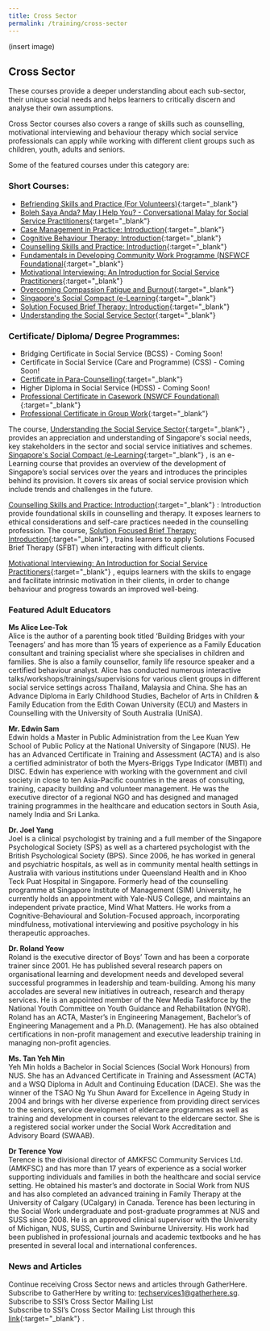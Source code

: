 ```yaml
---
title: Cross Sector
permalink: /training/cross-sector
---
```

(insert image)
## Cross Sector
These courses provide a deeper understanding about each sub-sector, their unique social needs and helps learners to critically discern and analyse their own assumptions.

Cross Sector courses also covers a range of skills such as counselling, motivational interviewing and behaviour therapy which social service professionals can apply while working with different client groups such as children, youth, adults and seniors.

Some of the featured courses under this category are:

### Short Courses:
- [Befriending Skills and Practice (For Volunteers)](http://e-services.ncss.gov.sg/Training/Course/TemplateSearch?Filter.Keyword=Befriending%20Skills%20and%20Practice%20%28For%20Volunteers%29&Filter.CourseDatesString=&Filter.TypeOfCourse.Value=&Filter.TypeOfCourse.Label=&Filter.CourseSubCategory.Id=&Filter.CourseSubCategory.LogicalName=&Filter.CourseSubCategory.Name=&Filter.CourseSubCategory.ToRemove=){:target="_blank"}  
- [Boleh Saya Anda? May I Help You? - Conversational Malay for Social Service Practitioners](http://e-services.ncss.gov.sg/Training/Course/TemplateSearch?Filter.Keyword=Conversational%20malay&Filter.CourseDatesString=&Filter.TypeOfCourse.Value=&Filter.TypeOfCourse.Label=&Filter.CourseSubCategory.Id=&Filter.CourseSubCategory.LogicalName=&Filter.CourseSubCategory.Name=&Filter.CourseSubCategory.ToRemove=){:target="_blank"}  
- [Case Management in Practice: Introduction](http://e-services.ncss.gov.sg/Training/Course/TemplateSearch?Filter.Keyword=Case+Management+in+Practice%3A+Introduction&Filter.CourseDatesString=&Filter.TypeOfCourse.Value=&Filter.TypeOfCourse.Label=&Filter.CourseSubCategory.Id=&Filter.CourseSubCategory.LogicalName=&Filter.CourseSubCategory.Name=&Filter.CourseSubCategory.ToRemove=){:target="_blank"}  
- [Cognitive Behaviour Therapy: Introduction](https://e-services.ncss.gov.sg/Training/Course/TemplateSearch?Keyword=Cognitive+Behaviour+Therapy%3A+Introduction){:target="_blank"}  
- [Counselling Skills and Practice: Introduction](https://e-services.ncss.gov.sg/Training/Course/TemplateSearch?Keyword=Counselling+Skills+and+Practice%3A+Introduction+){:target="_blank"}  
- [Fundamentals in Developing Community Work Programme (NSFWCF Foundational](https://e-services.ncss.gov.sg/Training/Course/TemplateSearch?Keyword=Fundamentals+in+Developing+Community+Work+Programme){:target="_blank"}  
- [Motivational Interviewing: An Introduction for Social Service Practitioners](https://e-services.ncss.gov.sg/Training/Course/TemplateSearch?Keyword=Motivational+Interviewing%3A+An+Introduction+for+Social+Service+Practitioners){:target="_blank"}  
- [Overcoming Compassion Fatigue and Burnout](http://e-services.ncss.gov.sg/Training/Course/TemplateSearch?Filter.Keyword=Overcoming+Compassion+Fatigue+and+Burnout&Filter.CourseDatesString=&Filter.TypeOfCourse.Value=&Filter.TypeOfCourse.Label=&Filter.CourseSubCategory.Id=14a99fd7-e127-e611-8112-000c296ee03a&Filter.CourseSubCategory.LogicalName=nis_coursesubcategory&Filter.CourseSubCategory.Name=Mental+Health&Filter.CourseSubCategory.ToRemove=False){:target="_blank"}  
- [Singapore's Social Compact (e-Learning](https://learningcloud.sg/pages/coursedescription.jsf?courseId=956318&catalogId=1700){:target="_blank"}  
- [Solution Focused Brief Therapy: Introduction](http://e-services.ncss.gov.sg/Training/Course/TemplateSearch?Filter.Keyword=solution+Focused+brief+therapy%3A+introduction&Filter.CourseDatesString=&Filter.TypeOfCourse.Value=&Filter.TypeOfCourse.Label=&Filter.CourseSubCategory.Id=&Filter.CourseSubCategory.LogicalName=&Filter.CourseSubCategory.Name=&Filter.CourseSubCategory.ToRemove=){:target="_blank"}  
- [Understanding the Social Service Sector](http://e-services.ncss.gov.sg/Training/Course/TemplateSearch?Filter.Keyword=Understanding+the+Social+Service+Sector&Filter.CourseDatesString=&Filter.TypeOfCourse.Value=&Filter.TypeOfCourse.Label=&Filter.CourseSubCategory.Id=&Filter.CourseSubCategory.LogicalName=&Filter.CourseSubCategory.Name=&Filter.CourseSubCategory.ToRemove=){:target="_blank"}  

### Certificate/ Diploma/ Degree Programmes:
- Bridging Certificate in Social Service (BCSS) - Coming Soon!
- Certificate in Social Service (Care and Programme) (CSS) - Coming Soon!
- [Certificate in Para-Counselling](https://www.ssi.sg/Training-(1)/Cross-Sector/Certificate-in-Para-Counselling){:target="_blank"}  
- Higher Diploma in Social Service (HDSS) - Coming Soon!
- [Professional Certificate in Casework (NSWCF Foundational)](https://www.ssi.sg/Training-(1)/Cross-Sector/Professional-Certificate-in-Casework){:target="_blank"}  
- [Professional Certificate in Group Work](https://www.ssi.sg/Training-(1)/Cross-Sector/Professional-Certificate-in-Group-Work){:target="_blank"}  

The course, [Understanding the Social Service Sector](http://e-services.ncss.gov.sg/Training/Course/TemplateSearch?Filter.Keyword=Understanding+the+Social+Service+Sector&Filter.CourseDatesString=&Filter.TypeOfCourse.Value=&Filter.TypeOfCourse.Label=&Filter.CourseSubCategory.Id=&Filter.CourseSubCategory.LogicalName=&Filter.CourseSubCategory.Name=&Filter.CourseSubCategory.ToRemove=){:target="_blank"}  , provides an appreciation and understanding of Singapore's social needs, key stakeholders in the sector and social service initiatives and schemes. [Singapore's Social Compact (e-Learning](https://learningcloud.sg/pages/coursedescription.jsf?courseId=956318&catalogId=1700){:target="_blank"}  , is an e-Learning course that provides an overview of the development of Singapore’s social services over the years and introduces the principles behind its provision. It covers six areas of social service provision which include trends and challenges in the future.

[Counselling Skills and Practice: Introduction](https://e-services.ncss.gov.sg/Training/Course/TemplateSearch?Keyword=Counselling+Skills+and+Practice%3A+Introduction+){:target="_blank"}  : Introduction provide foundational skills in counselling and therapy. It exposes learners to ethical considerations and self-care practices needed in the counselling profession. The course, [Solution Focused Brief Therapy: Introduction](http://e-services.ncss.gov.sg/Training/Course/TemplateSearch?Filter.Keyword=solution+Focused+brief+therapy%3A+introduction&Filter.CourseDatesString=&Filter.TypeOfCourse.Value=&Filter.TypeOfCourse.Label=&Filter.CourseSubCategory.Id=&Filter.CourseSubCategory.LogicalName=&Filter.CourseSubCategory.Name=&Filter.CourseSubCategory.ToRemove=){:target="_blank"}  , trains learners to apply Solutions Focused Brief Therapy (SFBT) when interacting with difficult clients.

[Motivational Interviewing: An Introduction for Social Service Practitioners](https://e-services.ncss.gov.sg/Training/Course/TemplateSearch?Keyword=Motivational+Interviewing%3A+An+Introduction+for+Social+Service+Practitioners){:target="_blank"}  , equips learners with the skills to engage and facilitate intrinsic motivation in their clients, in order to change behaviour and progress towards an improved well-being.


### Featured Adult Educators

**Ms Alice Lee-Tok**     
Alice is the author of a parenting book titled ‘Building Bridges with your Teenagers’ and has more than 15 years of experience as a Family Education consultant and training specialist where she  specialises in children and families. She is also a family counsellor, family life resource speaker and a certified behaviour analyst. Alice has conducted numerous interactive talks/workshops/trainings/supervisions for various client groups in different social service settings across Thailand, Malaysia and China. She has an Advance Diploma in Early Childhood Studies, Bachelor of Arts in Children & Family Education from the Edith Cowan University (ECU) and Masters in Counselling with the University of South Australia (UniSA).
 
**Mr. Edwin Sam**   
Edwin holds a Master in Public Administration from the Lee Kuan Yew School of Public Policy at the National University of Singapore (NUS). He has an Advanced Certificate in Training and Assessment (ACTA) and is also a certified administrator of both the Myers-Briggs Type Indicator (MBTI) and DISC. Edwin has experience with working with the government and civil society in close to ten Asia-Pacific countries in the areas of consulting, training, capacity building and volunteer management. He was the executive director of a regional NGO and has designed and managed training programmes in the healthcare and education sectors in South Asia, namely India and Sri Lanka.

**Dr. Joel Yang**   
Joel is a clinical psychologist by training and a full member of the Singapore Psychological Society (SPS) as well as a chartered psychologist with the British Psychological Society (BPS). Since 2006, he has worked in general and psychiatric hospitals, as well as in community mental health settings in Australia with various institutions under Queensland Health and in Khoo Teck Puat Hospital in Singapore. Formerly head of the counselling programme at Singapore Institute of Management (SIM) University, he currently holds an appointment with Yale-NUS College, and maintains an independent private practice, Mind What Matters. He works from a Cognitive-Behavioural and Solution-Focused approach, incorporating mindfulness, motivational interviewing and positive psychology in his therapeutic approaches.

**Dr. Roland Yeow**   
Roland is the executive director of Boys’ Town and has been a corporate trainer since 2001. He has published several research papers on organisational learning and development needs and developed several successful programmes in leadership and team-building. Among his many accolades are several new initiatives in outreach, research and therapy services. He is an appointed member of the New Media Taskforce by the National Youth Committee on Youth Guidance and Rehabilitation (NYGR). Roland has an ACTA, Master’s in Engineering Management, Bachelor’s of Engineering Management and a Ph.D. (Management). He has also obtained certifications in non-profit management and executive leadership training in managing non-profit agencies.

**Ms. Tan Yeh Min**   
Yeh Min holds a Bachelor in Social Sciences (Social Work Honours) from NUS. She has an Advanced Certificate in Training and Assessment (ACTA) and a WSQ Diploma in Adult and Continuing Education (DACE). She was the winner of the TSAO Ng Yu Shun Award for Excellence in Ageing Study in 2004 and brings with her diverse experience from providing direct services to the seniors, service development of eldercare programmes as well as training and development in courses relevant to the eldercare sector. She is a registered social worker under the Social Work Accreditation and Advisory Board (SWAAB).

**Dr Terence Yow**   
Terence is the divisional director of AMKFSC Community Services Ltd. (AMKFSC) and has more than 17 years of experience as a social worker supporting individuals and families in both the
healthcare and social service setting. He obtained his master’s and doctorate in Social Work from NUS and has also completed an advanced training in Family Therapy at the University of Calgary (UCalgary) in Canada. Terence has been lecturing in the Social Work undergraduate and post-graduate programmes at NUS and SUSS since 2008. He is an approved clinical supervisor with the University of Michigan, NUS, SUSS, Curtin and Swinburne University. His work had been published in professional journals and academic textbooks and he has presented in several local and international conferences.

### News and Articles
Continue receiving Cross Sector news and articles through GatherHere. Subscribe to GatherHere by writing to: <techservices1@gatherhere.sg>.   
Subscribe to SSI’s Cross Sector Mailing List   
Subscribe to SSI’s Cross Sector Mailing List through this [link](https://form.gov.sg/5d89dab70c67f000120d00bb){:target="_blank"}  .
